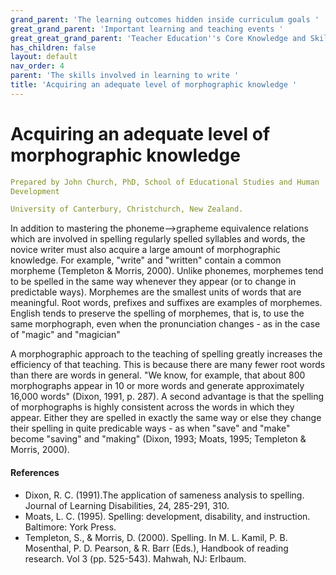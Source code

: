 ```yaml
---
grand_parent: 'The learning outcomes hidden inside curriculum goals '
great_grand_parent: 'Important learning and teaching events '
great_great_grand_parent: 'Teacher Education''s Core Knowledge and Skills.'
has_children: false
layout: default
nav_order: 4
parent: 'The skills involved in learning to write '
title: 'Acquiring an adequate level of morphographic knowledge '
---
```

# Acquiring an adequate level of morphographic knowledge


```yaml
Prepared by John Church, PhD, School of Educational Studies and Human
Development

University of Canterbury, Christchurch, New Zealand.
```


In addition to mastering the phoneme--\>grapheme equivalence relations
which are involved in spelling regularly spelled syllables and words,
the novice writer must also acquire a large amount of morphographic
knowledge. For example, "write" and "written" contain a common morpheme
(Templeton & Morris, 2000). Unlike phonemes, morphemes tend to be
spelled in the same way whenever they appear (or to change in
predictable ways). Morphemes are the smallest units of words that are
meaningful. Root words, prefixes and suffixes are examples of morphemes.
English tends to preserve the spelling of morphemes, that is, to use the
same morphograph, even when the pronunciation changes - as in the case
of "magic" and "magician"

A morphographic approach to the teaching of spelling greatly increases
the efficiency of that teaching. This is because there are many fewer
root words than there are words in general. "We know, for example, that
about 800 morphographs appear in 10 or more words and generate
approximately 16,000 words" (Dixon, 1991, p. 287). A second advantage is
that the spelling of morphographs is highly consistent across the words
in which they appear. Either they are spelled in exactly the same way or
else they change their spelling in quite predicable ways - as when
"save" and "make" become "saving" and "making" (Dixon, 1993; Moats,
1995; Templeton & Morris, 2000).


#### References

-   Dixon, R. C. (1991).The application of sameness analysis to
    spelling. Journal of Learning Disabilities, 24, 285-291, 310.
-   Moats, L. C. (1995). Spelling: development, disability, and
    instruction. Baltimore: York Press.
-   Templeton, S., & Morris, D. (2000). Spelling. In M. L. Kamil, P. B.
    Mosenthal, P. D. Pearson, & R. Barr (Eds.), Handbook of reading
    research. Vol 3 (pp. 525-543). Mahwah, NJ: Erlbaum.
